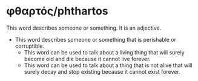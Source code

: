 # φθαρτός/phthartos
This word describes someone or something. It is an adjective.
* This word describes someone or something that is perishable or corruptible.
    * This word can be used to talk about a living thing that will surely become old and die because it cannot live forever.
    * This word can be used to talk about a thing that is not alive that will surely decay and stop existing because it cannot exist forever.
